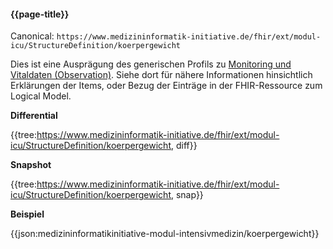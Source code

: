 #### {{page-title}}

Canonical: 
```https://www.medizininformatik-initiative.de/fhir/ext/modul-icu/StructureDefinition/koerpergewicht```
<br> 

Dies ist eine Ausprägung des generischen Profils zu [Monitoring und Vitaldaten (Observation)](https://simplifier.net/guide/MedizininformatikInitiative-ModulICU-ImplementationGuide/MonitoringundVitaldatenObservation). Siehe dort für nähere Informationen hinsichtlich Erklärungen der Items, oder Bezug der Einträge in der FHIR-Ressource zum Logical Model. 

**Differential**

{{tree:https://www.medizininformatik-initiative.de/fhir/ext/modul-icu/StructureDefinition/koerpergewicht, diff}}

**Snapshot**

{{tree:https://www.medizininformatik-initiative.de/fhir/ext/modul-icu/StructureDefinition/koerpergewicht, snap}}

**Beispiel**

{{json:medizininformatikinitiative-modul-intensivmedizin/koerpergewicht}}